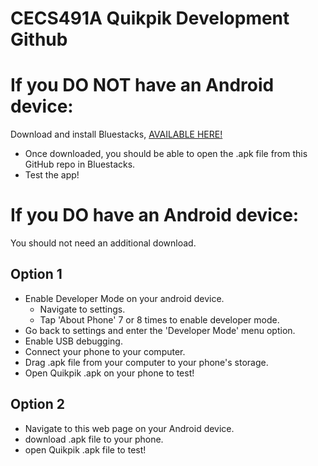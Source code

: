 # CECS491A Quikpik Development Github

# If you DO NOT have an Android device:
Download and install Bluestacks, [AVAILABLE HERE!](https://www.bluestacks.com/)

* Once downloaded, you should be able to open the .apk file from this GitHub repo in Bluestacks.
* Test the app!

# If you DO have an Android device:
You should not need an additional download.

## Option 1
* Enable Developer Mode on your android device.
  * Navigate to settings.
  * Tap 'About Phone' 7 or 8 times to enable developer mode.
* Go back to settings and enter the 'Developer Mode' menu option.
* Enable USB debugging.
* Connect your phone to your computer.
* Drag .apk file from your computer to your phone's storage.
* Open Quikpik .apk on your phone to test!
 
## Option 2
* Navigate to this web page on your Android device.
* download .apk file to your phone.
* open Quikpik .apk file to test!

